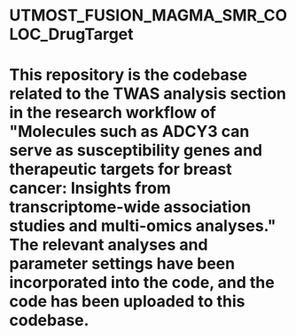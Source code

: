 # UTMOST_FUSION_MAGMA_SMR_COLOC_DrugTarget
# This repository is the codebase related to the TWAS analysis section in the research workflow of "Molecules such as ADCY3 can serve as susceptibility genes and therapeutic targets for breast cancer: Insights from transcriptome-wide association studies and multi-omics analyses." The relevant analyses and parameter settings have been incorporated into the code, and the code has been uploaded to this codebase.
